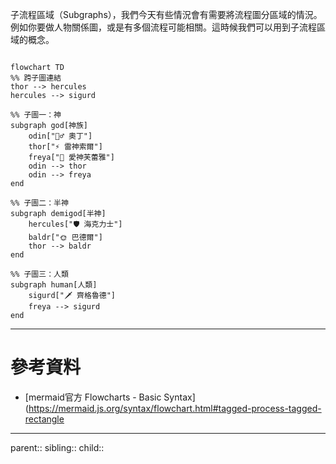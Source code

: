 子流程區域（Subgraphs），我們今天有些情況會有需要將流程圖分區域的情況。例如你要做人物關係圖，或是有多個流程可能相關。這時候我們可以用到子流程區域的概念。

```mermaid

flowchart TD
%% 跨子圖連結
thor --> hercules
hercules --> sigurd

%% 子圖一：神
subgraph god[神族]
    odin["🧙‍♂️ 奧丁"]
    thor["⚡ 雷神索爾"]
    freya["🌸 愛神芙蕾雅"]
    odin --> thor
    odin --> freya
end

%% 子圖二：半神
subgraph demigod[半神]
    hercules["🛡️ 海克力士"]
    baldr["🌞 巴德爾"]
    thor --> baldr
end

%% 子圖三：人類
subgraph human[人類]
    sigurd["🗡️ 齊格魯德"]
    freya --> sigurd
end
```
- - -
# 參考資料
- [mermaid官方 Flowcharts - Basic Syntax](https://mermaid.js.org/syntax/flowchart.html#tagged-process-tagged-rectangle
- - -
parent::
sibling::
child::
